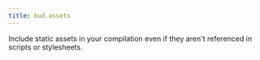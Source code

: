 ```yaml
---
title: bud.assets
---
```


Include static assets in your compilation even if they aren't referenced in scripts or stylesheets.
